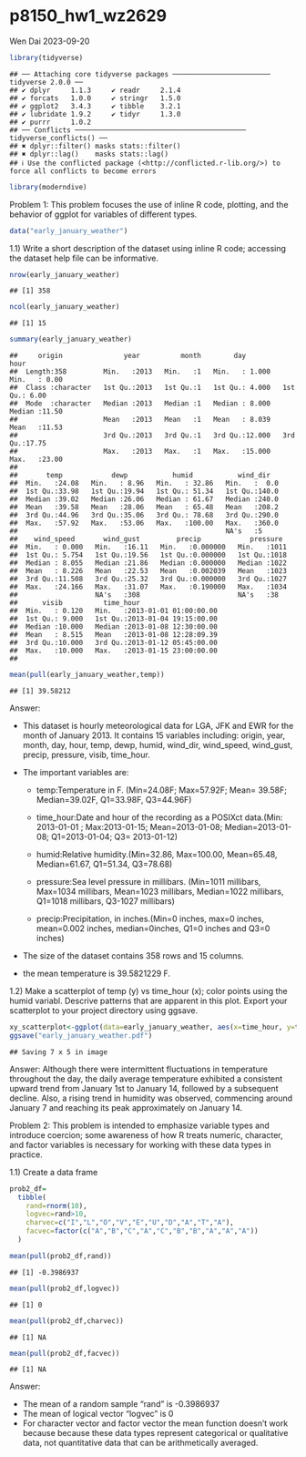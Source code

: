 p8150_hw1_wz2629
================
Wen Dai
2023-09-20

``` r
library(tidyverse)
```

    ## ── Attaching core tidyverse packages ──────────────────────── tidyverse 2.0.0 ──
    ## ✔ dplyr     1.1.3     ✔ readr     2.1.4
    ## ✔ forcats   1.0.0     ✔ stringr   1.5.0
    ## ✔ ggplot2   3.4.3     ✔ tibble    3.2.1
    ## ✔ lubridate 1.9.2     ✔ tidyr     1.3.0
    ## ✔ purrr     1.0.2     
    ## ── Conflicts ────────────────────────────────────────── tidyverse_conflicts() ──
    ## ✖ dplyr::filter() masks stats::filter()
    ## ✖ dplyr::lag()    masks stats::lag()
    ## ℹ Use the conflicted package (<http://conflicted.r-lib.org/>) to force all conflicts to become errors

``` r
library(moderndive)
```

Problem 1: This problem focuses the use of inline R code, plotting, and
the behavior of ggplot for variables of different types.

``` r
data("early_january_weather")
```

1.1) Write a short description of the dataset using inline R code;
accessing the dataset help file can be informative.

``` r
nrow(early_january_weather)
```

    ## [1] 358

``` r
ncol(early_january_weather)
```

    ## [1] 15

``` r
summary(early_january_weather)
```

    ##     origin               year          month        day              hour      
    ##  Length:358         Min.   :2013   Min.   :1   Min.   : 1.000   Min.   : 0.00  
    ##  Class :character   1st Qu.:2013   1st Qu.:1   1st Qu.: 4.000   1st Qu.: 6.00  
    ##  Mode  :character   Median :2013   Median :1   Median : 8.000   Median :11.50  
    ##                     Mean   :2013   Mean   :1   Mean   : 8.039   Mean   :11.53  
    ##                     3rd Qu.:2013   3rd Qu.:1   3rd Qu.:12.000   3rd Qu.:17.75  
    ##                     Max.   :2013   Max.   :1   Max.   :15.000   Max.   :23.00  
    ##                                                                                
    ##       temp            dewp           humid           wind_dir    
    ##  Min.   :24.08   Min.   : 8.96   Min.   : 32.86   Min.   :  0.0  
    ##  1st Qu.:33.98   1st Qu.:19.94   1st Qu.: 51.34   1st Qu.:140.0  
    ##  Median :39.02   Median :26.06   Median : 61.67   Median :240.0  
    ##  Mean   :39.58   Mean   :28.06   Mean   : 65.48   Mean   :208.2  
    ##  3rd Qu.:44.96   3rd Qu.:35.06   3rd Qu.: 78.68   3rd Qu.:290.0  
    ##  Max.   :57.92   Max.   :53.06   Max.   :100.00   Max.   :360.0  
    ##                                                   NA's   :5      
    ##    wind_speed       wind_gust         precip            pressure   
    ##  Min.   : 0.000   Min.   :16.11   Min.   :0.000000   Min.   :1011  
    ##  1st Qu.: 5.754   1st Qu.:19.56   1st Qu.:0.000000   1st Qu.:1018  
    ##  Median : 8.055   Median :21.86   Median :0.000000   Median :1022  
    ##  Mean   : 8.226   Mean   :22.53   Mean   :0.002039   Mean   :1023  
    ##  3rd Qu.:11.508   3rd Qu.:25.32   3rd Qu.:0.000000   3rd Qu.:1027  
    ##  Max.   :24.166   Max.   :31.07   Max.   :0.190000   Max.   :1034  
    ##                   NA's   :308                        NA's   :38    
    ##      visib          time_hour                     
    ##  Min.   : 0.120   Min.   :2013-01-01 01:00:00.00  
    ##  1st Qu.: 9.000   1st Qu.:2013-01-04 19:15:00.00  
    ##  Median :10.000   Median :2013-01-08 12:30:00.00  
    ##  Mean   : 8.515   Mean   :2013-01-08 12:28:09.39  
    ##  3rd Qu.:10.000   3rd Qu.:2013-01-12 05:45:00.00  
    ##  Max.   :10.000   Max.   :2013-01-15 23:00:00.00  
    ## 

``` r
mean(pull(early_january_weather,temp))
```

    ## [1] 39.58212

Answer:

- This dataset is hourly meteorological data for LGA, JFK and EWR for
  the month of January 2013. It contains 15 variables including: origin,
  year, month, day, hour, temp, dewp, humid, wind_dir, wind_speed,
  wind_gust, precip, pressure, visib, time_hour.

- The important variables are:

  - temp:Temperature in F. (Min=24.08F; Max=57.92F; Mean= 39.58F;
    Median=39.02F, Q1=33.98F, Q3=44.96F)

  - time_hour:Date and hour of the recording as a POSIXct data.(Min:
    2013-01-01 ; Max:2013-01-15; Mean=2013-01-08; Median=2013-01-08;
    Q1=2013-01-04; Q3= 2013-01-12)

  - humid:Relative humidity.(Min=32.86, Max=100.00, Mean=65.48,
    Median=61.67, Q1=51.34, Q3=78.68)

  - pressure:Sea level pressure in millibars. (Min=1011 millibars,
    Max=1034 millibars, Mean=1023 millibars, Median=1022 millibars,
    Q1=1018 millibars, Q3-1027 millibars)

  - precip:Precipitation, in inches.(Min=0 inches, max=0 inches,
    mean=0.002 inches, median=0inches, Q1=0 inches and Q3=0 inches)

- The size of the dataset contains 358 rows and 15 columns.

- the mean temperature is 39.5821229 F.

1.2) Make a scatterplot of temp (y) vs time_hour (x); color points using
the humid variabl. Descrive patterns that are apparent in this plot.
Export your scatterplot to your project directory using ggsave.

``` r
xy_scatterplot<-ggplot(data=early_january_weather, aes(x=time_hour, y=temp, color=humid))+geom_point()+labs(title="scatterplot of time_hour vs temp",x="time_hour",y="temp")
ggsave("early_january_weather.pdf")
```

    ## Saving 7 x 5 in image

Answer: Although there were intermittent fluctuations in temperature
throughout the day, the daily average temperature exhibited a consistent
upward trend from January 1st to January 14, followed by a subsequent
decline. Also, a rising trend in humidity was observed, commencing
around January 7 and reaching its peak approximately on January 14.

Problem 2: This problem is intended to emphasize variable types and
introduce coercion; some awareness of how R treats numeric, character,
and factor variables is necessary for working with these data types in
practice.

1.1) Create a data frame

``` r
prob2_df=
  tibble(
    rand=rnorm(10),
    logvec=rand>10,
    charvec=c("I","L","O","V","E","U","D","A","T","A"),
    facvec=factor(c("A","B","C","A","C","B","B","A","A","A"))
  )
```

``` r
mean(pull(prob2_df,rand))
```

    ## [1] -0.3986937

``` r
mean(pull(prob2_df,logvec))
```

    ## [1] 0

``` r
mean(pull(prob2_df,charvec))
```

    ## [1] NA

``` r
mean(pull(prob2_df,facvec))
```

    ## [1] NA

Answer:

- The mean of a random sample “rand” is -0.3986937
- The mean of logical vector “logvec” is 0
- For character vector and factor vector the mean function doesn’t work
  because because these data types represent categorical or qualitative
  data, not quantitative data that can be arithmetically averaged.
